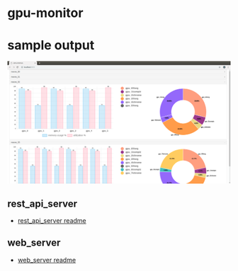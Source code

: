 # gpu-monitor

# sample output
![alt text](./sample-image.png "sample-image")

## rest_api_server
* [rest_api_server readme](./rest_api_server/README.md)
  
    
## web_server
* [web_server readme](./web_server/README.md)